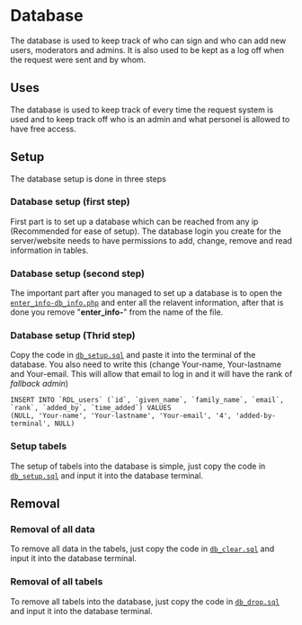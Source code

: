 # Database
The database is used to keep track of who can sign and who can add new users, moderators and admins. It is also used to be kept as a log off when the request were sent and by whom.

## Uses
The database is used to keep track of every time the request system is used and to keep track off who is an admin and what personel is allowed to have free access.

## Setup

The database setup is done in three steps

### Database setup (first step)
First part is to set up a database which can be reached from any ip (Recommended for ease of setup). The database login you create for the server/website needs to have permissions to add, change, remove and read information in tables.

### Database setup (second step)
The important part after you managed to set up a database is to open the [```enter_info-db_info.php```](enter_info-db_info.php) and enter all the relavent information, after that is done you remove "**enter_info-**" from the name of the file.

### Database setup (Thrid step)
Copy the code in [```db_setup.sql```](db_setup&removal/db_setup.sql) and paste it into the terminal of the database. You also need to write this (change Your-name, Your-lastname and Your-email. This will allow that email to log in and it will have the rank of *fallback admin*)

```
INSERT INTO `RDL_users` (`id`, `given_name`, `family_name`, `email`, `rank`, `added_by`, `time_added`) VALUES 
(NULL, 'Your-name', 'Your-lastname', 'Your-email', '4', 'added-by-terminal', NULL)
```


### Setup tabels
The setup of tabels into the database is simple, just copy the code in [```db_setup.sql```](db_setup&removal/db_setup.sql) and input it into the database terminal.

## Removal

### Removal of all data
To remove all data in the tabels, just copy the code in [```db_clear.sql```](db_setup&removal/db_clear.sql) and input it into the database terminal.

### Removal of all tabels
To remove all tabels into the database, just copy the code in [```db_drop.sql```](db_setup&removal/db_drop.sql) and input it into the database terminal.
